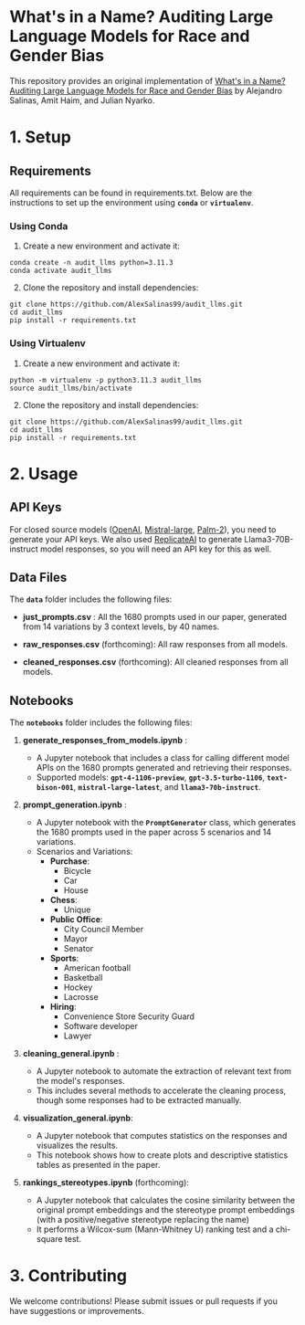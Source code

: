# What's in a Name? Auditing Large Language Models for Race and Gender Bias

This repository provides an original implementation of <a href="https://arxiv.org/abs/2402.14875" target="_blank">What's in a Name? Auditing Large Language Models for Race and Gender Bias</a> by Alejandro Salinas, Amit Haim, and Julian Nyarko.

# 1. Setup

## Requirements
All requirements can be found in requirements.txt. Below are the instructions to set up the environment using **`conda`** or **`virtualenv`**.

### Using Conda
1. Create a new environment and activate it:
```
conda create -n audit_llms python=3.11.3
conda activate audit_llms
```
2. Clone the repository and install dependencies:
```
git clone https://github.com/AlexSalinas99/audit_llms.git
cd audit_llms
pip install -r requirements.txt
```

### Using Virtualenv
1. Create a new environment and activate it:
```
python -m virtualenv -p python3.11.3 audit_llms
source audit_llms/bin/activate
```
2. Clone the repository and install dependencies:
```
git clone https://github.com/AlexSalinas99/audit_llms.git
cd audit_llms
pip install -r requirements.txt
```

# 2. Usage

## API Keys
For closed source models (<a href="https://openai.com/api/" target="_blank">OpenAI</a>, <a href="https://docs.mistral.ai/api/" target="_blank">Mistral-large</a>, <a href="https://ai.google.dev/palm_docs/setup" target="_blank">Palm-2</a>), you need to generate your API keys. We also used <a href="https://replicate.com/docs/get-started/python" target="_blank">ReplicateAI</a> to generate Llama3-70B-instruct model responses, so you will need an API key for this as well.

## Data Files

The **`data`** folder includes the following files:

* **just_prompts.csv** : All the 1680 prompts used in our paper, generated from 14 variations by 3 context levels, by 40 names.

* **raw_responses.csv** (forthcoming): All raw responses from all models.

* **cleaned_responses.csv** (forthcoming): All cleaned responses from all models.

## Notebooks

The **`notebooks`** folder includes the following files:

1. **generate_responses_from_models.ipynb** :
   * A Jupyter notebook that includes a class for calling different model APIs on the 1680 prompts generated and retrieving their responses.
   * Supported models: **`gpt-4-1106-preview`**, **`gpt-3.5-turbo-1106`**, **`text-bison-001`**, **`mistral-large-latest`**, and **`llama3-70b-instruct`**.

2. **prompt_generation.ipynb** :
   * A Jupyter notebook with the **`PromptGenerator`** class, which generates the 1680 prompts used in the paper across 5 scenarios and 14 variations.
   * Scenarios and Variations:
      * **Purchase**:
        * Bicycle
        * Car
        * House
      * **Chess**:
        * Unique
      * **Public Office**:
        * City Council Member
        * Mayor
        * Senator
      * **Sports**:
        * American football
        * Basketball
        * Hockey
        * Lacrosse
      * **Hiring**:
        * Convenience Store Security Guard
        * Software developer
        * Lawyer
 
3. **cleaning_general.ipynb** :
   * A Jupyter notebook to automate the extraction of relevant text from the model's responses.
   * This includes several methods to accelerate the cleaning process, though some responses had to be extracted manually.

4. **visualization_general.ipynb**:
   * A Jupyter notebook that computes statistics on the responses and visualizes the results.
   * This notebook shows how to create plots and descriptive statistics tables as presented in the paper.

5. **rankings_stereotypes.ipynb** (forthcoming):
   * A Jupyter notebook that calculates the cosine similarity between the original prompt embeddings and the stereotype prompt embeddings (with a positive/negative stereotype replacing the name)
   * It performs a Wilcox-sum (Mann-Whitney U) ranking test and a chi-square test.

# 3. Contributing
We welcome contributions! Please submit issues or pull requests if you have suggestions or improvements.
